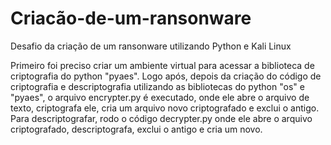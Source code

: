 # Criacão-de-um-ransonware

Desafio da criação de um ransonware utilizando Python e Kali Linux

Primeiro foi preciso criar um ambiente virtual para acessar a biblioteca de criptografia do python "pyaes". Logo após, depois da criação do código de criptografia e descriptografia utilizando as bibliotecas do python "os" e "pyaes", o arquivo encrypter.py é executado, onde ele abre o arquivo de texto, criptografa ele, cria um arquivo novo criptografado e exclui o antigo. Para descriptografar, rodo o código decrypter.py onde ele abre o arquivo criptografado, descriptografa, exclui o antigo e cria um novo.

